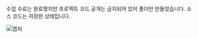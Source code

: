 수업 수료는 완료했지만 프로젝트 코드 공개는 금지되어 있어 폴더만 만들었습니다.
소스 코드는 저장한 상태입니다.

![캡처](https://user-images.githubusercontent.com/34568203/89326748-c75ec680-d6c5-11ea-803b-2360e08da118.PNG)